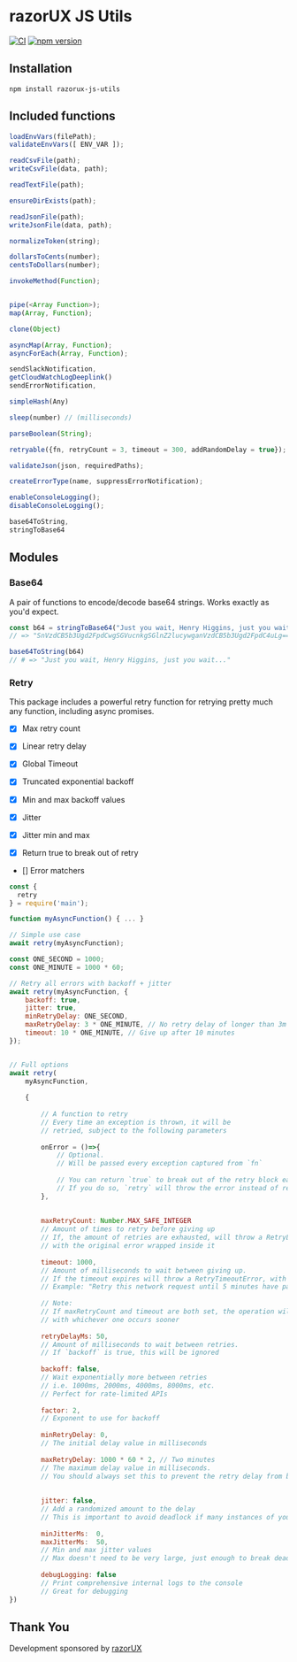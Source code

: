 # razorUX JS Utils
[![CI](https://github.com/razorUX/razorux-js-utils/actions/workflows/test.yml/badge.svg)](https://github.com/razorUX/razorux-js-utils/actions/workflows/test.yml)
[![npm version](https://badge.fury.io/js/razorux-js-utils.svg)](https://badge.fury.io/js/razorux-js-utils)

## Installation

```
npm install razorux-js-utils
```

## Included functions

```js
loadEnvVars(filePath);
validateEnvVars([ ENV_VAR ]);

readCsvFile(path);
writeCsvFile(data, path);

readTextFile(path);

ensureDirExists(path);

readJsonFile(path);
writeJsonFile(data, path);

normalizeToken(string);

dollarsToCents(number);
centsToDollars(number);

invokeMethod(Function);


pipe(<Array Function>);
map(Array, Function);

clone(Object)

asyncMap(Array, Function);
asyncForEach(Array, Function);

sendSlackNotification,
getCloudWatchLogDeeplink()
sendErrorNotification,

simpleHash(Any)

sleep(number) // (milliseconds)

parseBoolean(String);

retryable({fn, retryCount = 3, timeout = 300, addRandomDelay = true});

validateJson(json, requiredPaths);

createErrorType(name, suppressErrorNotification);

enableConsoleLogging();
disableConsoleLogging();

base64ToString,
stringToBase64
```

## Modules


### Base64

A pair of functions to encode/decode base64 strings.
Works exactly as you'd expect.

```javascript
const b64 = stringToBase64("Just you wait, Henry Higgins, just you wait...")
// => "SnVzdCB5b3Ugd2FpdCwgSGVucnkgSGlnZ2lucywganVzdCB5b3Ugd2FpdC4uLg=="

base64ToString(b64)
// # => "Just you wait, Henry Higgins, just you wait..."
```

### Retry

This package includes a powerful retry function for retrying pretty much any function, including async promises.

- [x] Max retry count
- [x] Linear retry delay
- [x] Global Timeout

- [x] Truncated exponential backoff
- [x] Min and max backoff values

- [x] Jitter
- [x] Jitter min and max

- [x] Return true to break out of retry
- [] Error matchers

```javascript
const {	
  retry
} = require('main');

function myAsyncFunction() { ... }

// Simple use case
await retry(myAsyncFunction);

const ONE_SECOND = 1000;
const ONE_MINUTE = 1000 * 60;

// Retry all errors with backoff + jitter
await retry(myAsyncFunction, {
	backoff: true,
	jitter: true,
	minRetryDelay: ONE_SECOND,
	maxRetryDelay: 3 * ONE_MINUTE, // No retry delay of longer than 3m
	timeout: 10 * ONE_MINUTE, // Give up after 10 minutes
});


// Full options
await retry(
	myAsyncFunction,
	
	{ 
		
		// A function to retry
		// Every time an exception is thrown, it will be
		// retried, subject to the following parameters
		
		onError = ()=>{
			// Optional. 
			// Will be passed every exception captured from `fn`
			
			// You can return `true` to break out of the retry block early
			// If you do so, `retry` will throw the error instead of retrying
		},
		
		
		maxRetryCount: Number.MAX_SAFE_INTEGER
		// Amount of times to retry before giving up
		// If, the amount of retries are exhausted, will throw a RetryLimitReachedError,
		// with the original error wrapped inside it
		
		timeout: 1000,
		// Amount of milliseconds to wait between giving up.
		// If the timeout expires will throw a RetryTimeoutError, with the original error wrapped inside it.
		// Example: "Retry this network request until 5 minutes have passed"
		
		// Note:
		// If maxRetryCount and timeout are both set, the operation will abort
		// with whichever one occurs sooner
		
		retryDelayMs: 50,
		// Amount of milliseconds to wait between retries.
		// If `backoff` is true, this will be ignored
		
		backoff: false,
		// Wait exponentially more between retries
		// i.e. 1000ms, 2000ms, 4000ms, 8000ms, etc.
		// Perfect for rate-limited APIs
		
		factor: 2,
		// Exponent to use for backoff
		
		minRetryDelay: 0,
		// The initial delay value in milliseconds
		
		maxRetryDelay: 1000 * 60 * 2, // Two minutes
		// The maximum delay value in milliseconds.
		// You should always set this to prevent the retry delay from becoming really huge
		
		
		jitter: false,
		// Add a randomized amount to the delay
		// This is important to avoid deadlock if many instances of your program will be trying to access the same resource at once
		
		minJitterMs:  0,
		maxJitterMs:  50,
		// Min and max jitter values
		// Max doesn't need to be very large, just enough to break deadlock
		
		debugLogging: false 
		// Print comprehensive internal logs to the console
		// Great for debugging
}) 
```


## Thank You

Development sponsored by [razorUX](razorux.com)